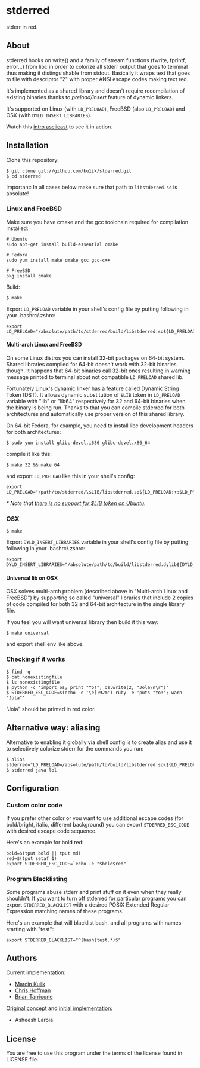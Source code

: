 # stderred

stderr in red.

## About

stderred hooks on write() and a family of stream functions (fwrite, fprintf,
error...) from libc in order to colorize all stderr output that goes to
terminal thus making it distinguishable from stdout.  Basically it wraps text
that goes to file with descriptor "2" with proper ANSI escape codes making text
red.

It's implemented as a shared library and doesn't require recompilation of
existing binaries thanks to _preload/insert_ feature of dynamic linkers.

It's supported on Linux (with `LD_PRELOAD`), FreeBSD (also `LD_PRELOAD`) and
OSX (with `DYLD_INSERT_LIBRARIES`).

Watch this [intro asciicast](https://asciinema.org/a/1705) to see it in action.

## Installation

Clone this repository:

    $ git clone git://github.com/ku1ik/stderred.git
    $ cd stderred

Important: In all cases below make sure that path to `libstderred.so` is absolute!

### Linux and FreeBSD

Make sure you have cmake and the gcc toolchain required for compilation installed:

    # Ubuntu
    sudo apt-get install build-essential cmake

    # Fedora
    sudo yum install make cmake gcc gcc-c++

    # FreeBSD
    pkg install cmake

Build:

    $ make

Export `LD_PRELOAD` variable in your shell's config file by putting following
in your .bashrc/.zshrc:

    export LD_PRELOAD="/absolute/path/to/stderred/build/libstderred.so${LD_PRELOAD:+:$LD_PRELOAD}"

#### Multi-arch Linux and FreeBSD

On some Linux distros you can install 32-bit packages on 64-bit system.  Shared
libraries compiled for 64-bit doesn't work with 32-bit binaries though. It
happens that 64-bit binaries call 32-bit ones resulting in warning message
printed to terminal about not compatible `LD_PRELOAD` shared lib.

Fortunately Linux's dynamic linker has a feature called Dynamic String Token
(DST). It allows dynamic substitution of `$LIB` token in `LD_PRELOAD` variable
with "lib" or "lib64" respectively for 32 and 64-bit binaries when the binary
is being run. Thanks to that you can compile stderred for both architectures
and automatically use proper version of this shared library.

On 64-bit Fedora, for example, you need to install libc development headers for
both architectures:

    $ sudo yum install glibc-devel.i686 glibc-devel.x86_64

compile it like this:

    $ make 32 && make 64

and export `LD_PRELOAD` like this in your shell's config:

    export LD_PRELOAD="/path/to/stderred/\$LIB/libstderred.so${LD_PRELOAD:+:$LD_PRELOAD}"

_\* Note that [there is no support for $LIB token on Ubuntu](http://comments.gmane.org/gmane.comp.lib.glibc.user/974)._

### OSX

    $ make

Export `DYLD_INSERT_LIBRARIES` variable in your shell's config file by putting following
in your .bashrc/.zshrc:

    export DYLD_INSERT_LIBRARIES="/absolute/path/to/build/libstderred.dylib${DYLD_INSERT_LIBRARIES:+:$DYLD_INSERT_LIBRARIES}"

#### Universal lib on OSX

OSX solves multi-arch problem (described above in "Multi-arch Linux and
FreeBSD") by supporting so called "universal" libraries that include 2 copies
of code compiled for both 32 and 64-bit architecture in the single library
file.

If you feel you will want universal library then build it this way:

    $ make universal

and export shell env like above.

### Checking if it works

    $ find -q
    $ cat nonexistingfile
    $ ls nonexistingfile
    $ python -c 'import os; print "Yo!"; os.write(2, "Jola\n\r")'
    $ STDERRED_ESC_CODE=$(echo -e '\e[;92m') ruby -e 'puts "Yo!"; warn "Jola"'

"Jola" should be printed in red color.

## Alternative way: aliasing

Alternative to enabling it globally via shell config is to create alias and
use it to selectively colorize stderr for the commands you run:

    $ alias stderred="LD_PRELOAD=/absolute/path/to/build/libstderred.so\${LD_PRELOAD:+:\$LD_PRELOAD}"
    $ stderred java lol

## Configuration

### Custom color code

If you prefer other color or you want to use additional escape codes
(for bold/bright, italic, different background) you can export
`STDERRED_ESC_CODE` with desired escape code sequence.

Here's an example for bold red:

    bold=$(tput bold || tput md)
    red=$(tput setaf 1)
    export STDERRED_ESC_CODE=`echo -e "$bold$red"`

### Program Blacklisting

Some programs abuse stderr and print stuff on it even when they really
shouldn't.  If you want to turn off stderred for particular programs you can
export `STDERRED_BLACKLIST` with a desired POSIX Extended Regular Expression
matching names of these programs.

Here's an example that will blacklist bash, and all programs with names
starting with "test":

    export STDERRED_BLACKLIST="^(bash|test.*)$"

## Authors

Current implementation:

* [Marcin Kulik](https://github.com/ku1ik/)
* [Chris Hoffman](https://github.com/cehoffman/)
* [Brian Tarricone](https://github.com/kelnos/)

[Original concept](http://www.asheesh.org/note/software/stderred.html) and
[initial implementation](http://git.asheesh.org/?p=zzz/colorize-stderr.git;a=summary):

* Asheesh Laroia

## License

You are free to use this program under the terms of the license found in
LICENSE file.

